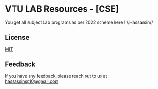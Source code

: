 
# VTU LAB Resources - [CSE]

You get all subject Lab programs as per 2022 scheme here ! //Hassassin//


## License

[MIT](https://choosealicense.com/licenses/mit/)


## Feedback

If you have any feedback, please reach out to us at hassassinsp10@gmail.com

